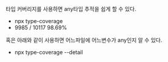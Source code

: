 타입 커버리지를 사용하면 any타입 추적을 쉽게 할 수 있다.
- npx type-coverage
- 9985 / 10117 98.69%

혹은 아래와 같이 사용하면 어느파일에 어느변수가 any인지 알 수 있다.
- npx type-coverage --detail